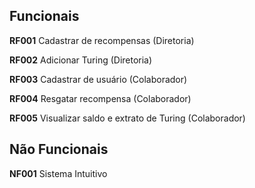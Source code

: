 ## Funcionais

**RF001**
Cadastrar de recompensas (Diretoria)

**RF002**
Adicionar Turing (Diretoria)

**RF003**
Cadastrar de usuário (Colaborador)

**RF004**
Resgatar recompensa (Colaborador)

**RF005**
Visualizar saldo e extrato de Turing (Colaborador)

## Não Funcionais

**NF001**
Sistema Intuitivo